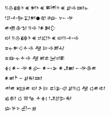 <div class='block'>
<div class='line'>𒀀𒊮𒂵𒈨𒌍 𒂍𒈨𒌍 𒌦𒈨𒌍 𒋗𒈾𒌅𒉡</div>
<div class='line'>𒁹𒆪𒋾𒌉𒍑𒂍𒊹𒊏 𒈗 𒆳𒀸𒋩</div>
<div class='line'>𒌑𒍠𒆠𒈠 𒀀𒈾 𒁹𒀭𒀉𒁷</div>
<div class='line'>𒊭 𒀀𒊮𒂵𒈨𒌍 𒄑𒊬𒈨𒌍 𒊭𒀀𒋾𒈾</div>
<div class='line'>𒊺𒉡𒊓𒄭𒅆𒈾 𒆷 𒄿𒈾𒋢𒄷</div>
<div class='line'>𒊺𒅔𒉡𒅆𒈾 𒆷 𒅖𒉺𒅁𒁀𒀾</div>
<div class='line'>𒈬 𒀭𒀸𒋩 𒀭𒅎 𒀭𒁁𒅕 𒀭𒂗𒆤 𒀸𒋩𒆠𒌑</div>
<div class='line'>𒀭𒅖𒋻 𒀸𒋗𒊑𒌅</div>
<div class='line'>𒉣𒌑 𒂕𒌑 𒊭 𒉿𒄿 𒆗𒉌𒋼 𒋗𒀀𒌓 𒆷 𒌓𒌑𒊕</div>
<div class='line'>𒌗𒀳 𒌓 𒐌𒆚 𒅆𒈬 𒁹𒂗𒇻𒆕𒊑</div>
<div class='line'>𒇽𒃻𒆳 𒌷𒌀𒂊</div>
</div>
